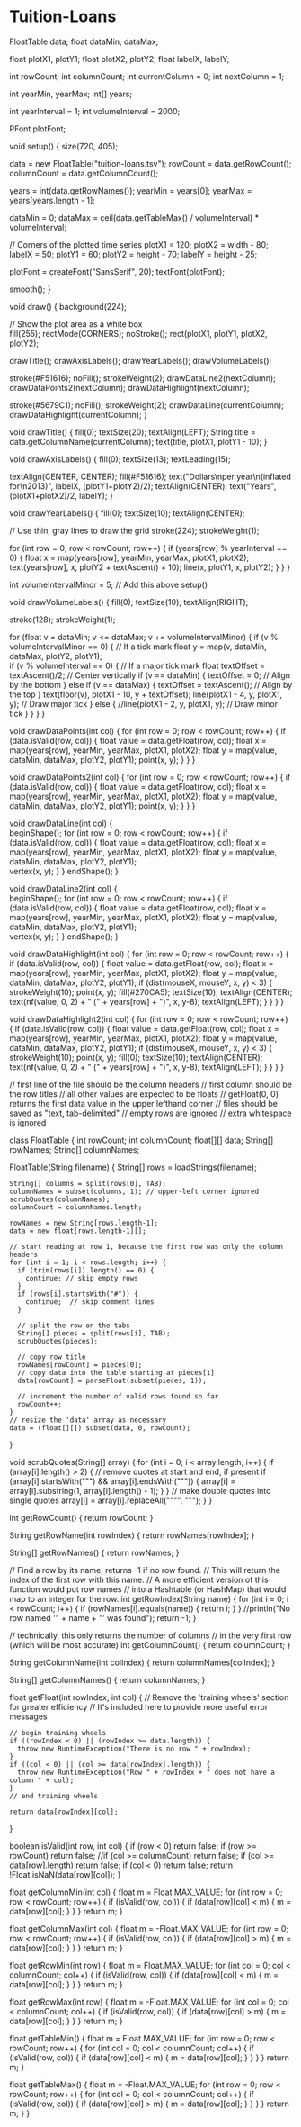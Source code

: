 # Tuition-Loans
FloatTable data;
float dataMin, dataMax;

float plotX1, plotY1;
float plotX2, plotY2;
float labelX, labelY;

int rowCount;
int columnCount;
int currentColumn = 0;
int nextColumn = 1;

int yearMin, yearMax;
int[] years;

int yearInterval = 1;
int volumeInterval = 2000;

PFont plotFont; 


void setup() {
  size(720, 405);
  
  data = new FloatTable("tuition-loans.tsv");
  rowCount = data.getRowCount();
  columnCount = data.getColumnCount();
  
  years = int(data.getRowNames());
  yearMin = years[0];
  yearMax = years[years.length - 1];
  
  dataMin = 0;
  dataMax = ceil(data.getTableMax() / volumeInterval) * volumeInterval;

  // Corners of the plotted time series
  plotX1 = 120; 
  plotX2 = width - 80;
  labelX = 50;
  plotY1 = 60;
  plotY2 = height - 70;
  labelY = height - 25;
  
  plotFont = createFont("SansSerif", 20);
  textFont(plotFont);

  smooth();
}


void draw() {
  background(224);
  
  // Show the plot area as a white box  
  fill(255);
  rectMode(CORNERS);
  noStroke();
  rect(plotX1, plotY1, plotX2, plotY2);

  drawTitle();
  drawAxisLabels();
  drawYearLabels();
  drawVolumeLabels();

  stroke(#F51616);
  noFill();
  strokeWeight(2);
  drawDataLine2(nextColumn);
  drawDataPoints2(nextColumn);
  drawDataHighlight(nextColumn);

  stroke(#5679C1);
  noFill();
  strokeWeight(2);
  drawDataLine(currentColumn);  
  drawDataHighlight(currentColumn);
}


void drawTitle() {
  fill(0);
  textSize(20);
  textAlign(LEFT);
  String title = data.getColumnName(currentColumn);
  text(title, plotX1, plotY1 - 10);
}


void drawAxisLabels() {
  fill(0);
  textSize(13);
  textLeading(15);
  
  textAlign(CENTER, CENTER);
  fill(#F51616);
  text("Dollars\nper year\n(inflated for\n2013)", labelX, (plotY1+plotY2)/2);
  textAlign(CENTER);
  text("Years", (plotX1+plotX2)/2, labelY);
}


void drawYearLabels() {
  fill(0);
  textSize(10);
  textAlign(CENTER);
  
  // Use thin, gray lines to draw the grid
  stroke(224);
  strokeWeight(1);
  
  for (int row = 0; row < rowCount; row++) {
    if (years[row] % yearInterval == 0) {
      float x = map(years[row], yearMin, yearMax, plotX1, plotX2);
      text(years[row], x, plotY2 + textAscent() + 10);
      line(x, plotY1, x, plotY2);
    }
  }
}


int volumeIntervalMinor = 5;   // Add this above setup()

void drawVolumeLabels() {
  fill(0);
  textSize(10);
  textAlign(RIGHT);
  
  stroke(128);
  strokeWeight(1);

  for (float v = dataMin; v <= dataMax; v += volumeIntervalMinor) {
    if (v % volumeIntervalMinor == 0) {     // If a tick mark
      float y = map(v, dataMin, dataMax, plotY2, plotY1);  
      if (v % volumeInterval == 0) {        // If a major tick mark
        float textOffset = textAscent()/2;  // Center vertically
        if (v == dataMin) {
          textOffset = 0;                   // Align by the bottom
        } else if (v == dataMax) {
          textOffset = textAscent();        // Align by the top
        }
        text(floor(v), plotX1 - 10, y + textOffset);
        line(plotX1 - 4, y, plotX1, y);     // Draw major tick
      } else {
        //line(plotX1 - 2, y, plotX1, y);     // Draw minor tick
      }
    }
  }
}

void drawDataPoints(int col) {
  for (int row = 0; row < rowCount; row++) {
    if (data.isValid(row, col)) {
      float value = data.getFloat(row, col);
      float x = map(years[row], yearMin, yearMax, plotX1, plotX2);
      float y = map(value, dataMin, dataMax, plotY2, plotY1);
      point(x, y);
    }
  }
}

void drawDataPoints2(int col) {
  for (int row = 0; row < rowCount; row++) {
    if (data.isValid(row, col)) {
      float value = data.getFloat(row, col);
      float x = map(years[row], yearMin, yearMax, plotX1, plotX2);
      float y = map(value, dataMin, dataMax, plotY2, plotY1);
      point(x, y);
    }
  }
}


void drawDataLine(int col) {  
  beginShape();
  for (int row = 0; row < rowCount; row++) {
    if (data.isValid(row, col)) {
      float value = data.getFloat(row, col);
      float x = map(years[row], yearMin, yearMax, plotX1, plotX2);
      float y = map(value, dataMin, dataMax, plotY2, plotY1);      
      vertex(x, y);
    }
  }
  endShape();
}

void drawDataLine2(int col) {  
  beginShape();
  for (int row = 0; row < rowCount; row++) {
    if (data.isValid(row, col)) {
      float value = data.getFloat(row, col);
      float x = map(years[row], yearMin, yearMax, plotX1, plotX2);
      float y = map(value, dataMin, dataMax, plotY2, plotY1);      
      vertex(x, y);
    }
  }
  endShape();
}


void drawDataHighlight(int col) {
  for (int row = 0; row < rowCount; row++) {
    if (data.isValid(row, col)) {
      float value = data.getFloat(row, col);
      float x = map(years[row], yearMin, yearMax, plotX1, plotX2);
      float y = map(value, dataMin, dataMax, plotY2, plotY1);
      if (dist(mouseX, mouseY, x, y) < 3) {
        strokeWeight(10);
        point(x, y);
        fill(#270CA5);
        textSize(10);
        textAlign(CENTER);
        text(nf(value, 0, 2) + " (" + years[row] + ")", x, y-8);
        textAlign(LEFT);
      }
    }
  }
}

void drawDataHighlight2(int col) {
  for (int row = 0; row < rowCount; row++) {
    if (data.isValid(row, col)) {
      float value = data.getFloat(row, col);
      float x = map(years[row], yearMin, yearMax, plotX1, plotX2);
      float y = map(value, dataMin, dataMax, plotY2, plotY1);
      if (dist(mouseX, mouseY, x, y) < 3) {
        strokeWeight(10);
        point(x, y);
        fill(0);
        textSize(10);
        textAlign(CENTER);
        text(nf(value, 0, 2) + " (" + years[row] + ")", x, y-8);
        textAlign(LEFT);
      }
    }
  }
}


// first line of the file should be the column headers
// first column should be the row titles
// all other values are expected to be floats
// getFloat(0, 0) returns the first data value in the upper lefthand corner
// files should be saved as "text, tab-delimited"
// empty rows are ignored
// extra whitespace is ignored


class FloatTable {
  int rowCount;
  int columnCount;
  float[][] data;
  String[] rowNames;
  String[] columnNames;
  
  
  FloatTable(String filename) {
    String[] rows = loadStrings(filename);
    
    String[] columns = split(rows[0], TAB);
    columnNames = subset(columns, 1); // upper-left corner ignored
    scrubQuotes(columnNames);
    columnCount = columnNames.length;

    rowNames = new String[rows.length-1];
    data = new float[rows.length-1][];

    // start reading at row 1, because the first row was only the column headers
    for (int i = 1; i < rows.length; i++) {
      if (trim(rows[i]).length() == 0) {
        continue; // skip empty rows
      }
      if (rows[i].startsWith("#")) {
        continue;  // skip comment lines
      }

      // split the row on the tabs
      String[] pieces = split(rows[i], TAB);
      scrubQuotes(pieces);
      
      // copy row title
      rowNames[rowCount] = pieces[0];
      // copy data into the table starting at pieces[1]
      data[rowCount] = parseFloat(subset(pieces, 1));

      // increment the number of valid rows found so far
      rowCount++;      
    }
    // resize the 'data' array as necessary
    data = (float[][]) subset(data, 0, rowCount);
  }
  
  
  void scrubQuotes(String[] array) {
    for (int i = 0; i < array.length; i++) {
      if (array[i].length() > 2) {
        // remove quotes at start and end, if present
        if (array[i].startsWith("\"") && array[i].endsWith("\"")) {
          array[i] = array[i].substring(1, array[i].length() - 1);
        }
      }
      // make double quotes into single quotes
      array[i] = array[i].replaceAll("\"\"", "\"");
    }
  }
  
  
  int getRowCount() {
    return rowCount;
  }
  
  
  String getRowName(int rowIndex) {
    return rowNames[rowIndex];
  }
  
  
  String[] getRowNames() {
    return rowNames;
  }

  
  // Find a row by its name, returns -1 if no row found. 
  // This will return the index of the first row with this name.
  // A more efficient version of this function would put row names
  // into a Hashtable (or HashMap) that would map to an integer for the row.
  int getRowIndex(String name) {
    for (int i = 0; i < rowCount; i++) {
      if (rowNames[i].equals(name)) {
        return i;
      }
    }
    //println("No row named '" + name + "' was found");
    return -1;
  }
  
  
  // technically, this only returns the number of columns 
  // in the very first row (which will be most accurate)
  int getColumnCount() {
    return columnCount;
  }
  
  
  String getColumnName(int colIndex) {
    return columnNames[colIndex];
  }
  
  
  String[] getColumnNames() {
    return columnNames;
  }


  float getFloat(int rowIndex, int col) {
    // Remove the 'training wheels' section for greater efficiency
    // It's included here to provide more useful error messages
    
    // begin training wheels
    if ((rowIndex < 0) || (rowIndex >= data.length)) {
      throw new RuntimeException("There is no row " + rowIndex);
    }
    if ((col < 0) || (col >= data[rowIndex].length)) {
      throw new RuntimeException("Row " + rowIndex + " does not have a column " + col);
    }
    // end training wheels
    
    return data[rowIndex][col];
  }
  
  
  boolean isValid(int row, int col) {
    if (row < 0) return false;
    if (row >= rowCount) return false;
    //if (col >= columnCount) return false;
    if (col >= data[row].length) return false;
    if (col < 0) return false;
    return !Float.isNaN(data[row][col]);
  }


  float getColumnMin(int col) {
    float m = Float.MAX_VALUE;
    for (int row = 0; row < rowCount; row++) {
      if (isValid(row, col)) {
        if (data[row][col] < m) {
          m = data[row][col];
        }
      }
    }
    return m;
  }


  float getColumnMax(int col) {
    float m = -Float.MAX_VALUE;
    for (int row = 0; row < rowCount; row++) {
      if (isValid(row, col)) {
        if (data[row][col] > m) {
          m = data[row][col];
        }
      }
    }
    return m;
  }

  
  float getRowMin(int row) {
    float m = Float.MAX_VALUE;
    for (int col = 0; col < columnCount; col++) {
      if (isValid(row, col)) {
        if (data[row][col] < m) {
          m = data[row][col];
        }
      }
    }
    return m;
  } 


  float getRowMax(int row) {
    float m = -Float.MAX_VALUE;
    for (int col = 0; col < columnCount; col++) {
      if (isValid(row, col)) {
        if (data[row][col] > m) {
          m = data[row][col];
        }
      }
    }
    return m;
  }


  float getTableMin() {
    float m = Float.MAX_VALUE;
    for (int row = 0; row < rowCount; row++) {
      for (int col = 0; col < columnCount; col++) {
        if (isValid(row, col)) {
          if (data[row][col] < m) {
            m = data[row][col];
          }
        }
      }
    }
    return m;
  }


  float getTableMax() {
    float m = -Float.MAX_VALUE;
    for (int row = 0; row < rowCount; row++) {
      for (int col = 0; col < columnCount; col++) {
        if (isValid(row, col)) {
          if (data[row][col] > m) {
            m = data[row][col];
          }
        }
      }
    }
    return m;
  }
}

